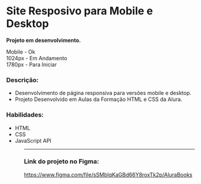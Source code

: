 <h1> Site Resposivo para Mobile e Desktop </h3>

<strong>Projeto em desenvolvimento.</strong>

<p> 
Mobile - Ok <br>
1024px - Em Andamento<br>
1780px - Para Iniciar<br>
</p>

<h3>
Descrição:
</h3>
<ul>
<li>Desenvolvimento de página responsiva para versões mobile e desktop.</li>
<li>Projeto Desenvolvido em Aulas da Formação HTML e CSS da Alura.</li>
</ul>

<h3>
Habilidades:
</h3>
<ul>
<li>HTML</li>
<li>CSS</li>
<li>JavaScript API</li>
<ul>

---
<h3>Link do projeto no Figma:</h3>

https://www.figma.com/file/sSMbIqKaGBd66Y8roxTk2p/AluraBooks


